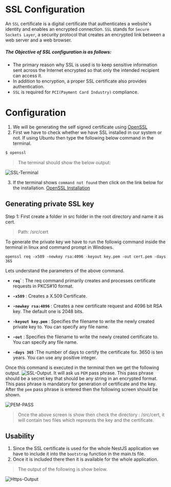 # SSL Configuration

An `SSL` certificate is a digital certificate that authenticates a website's identity and enables an encrypted connection. `SSL` stands for `Secure Sockets Layer`, a security protocol that creates an encrypted link between a web server and a web browser.
##### The Objective of SSL configuration is as follows:
-   The primary reason why SSL is used is to keep sensitive information sent across the Internet encrypted so that only the intended recipient can access it. 
-   In addition to encryption, a proper SSL certificate also provides authentication.
-   `SSL` is required for `PCI(Payment Card Industry)` compliance.

# Configuration
1. We will be generating the self signed certificate using [OpenSSL](https://help.ubuntu.com/community/OpenSSL)
2. First we have to check whether we have SSL installed in our system or not. If using Ubuntu then type the following below command in the terminal.
```bash
$ openssl
```
>The terminal should show the below output:

![SSL-Terminal](https://github.com/NeoSOFT-Technologies/rest-node-nestjs/blob/dev/wiki/images/terminal-ssl.png?raw=true)

3. If the terminal shows `command not found` then click on the link below for the installation.
[OpenSSL Installation](https://linuxtect.com/how-to-install-openssl-libraries-on-ubuntu-debian-mint/)

## Generating private SSL key
Step 1: First create a folder in src folder in the root directory and name it as cert.
> Path: <rootDir>/src/cert

To generate the private key we have to run the followig command inside the terminal in linux and command prompt in Windows.
```
openssl req -x509 -newkey rsa:4096 -keyout key.pem -out cert.pem -days 365
```
Lets understand the parameters of the above command.
* **`req`**` : The req command primarily creates and processes certificate requests in PKCS#10 format. 

* **`-x509`** : Creates a X.509 Certificate.

* **`-newkey rsa:4096`** : Creates a new certificate request and 4096 bit RSA key. The default one is 2048 bits.

* **`-keyout key.pem`** : Specifies the filename to write the newly created private key to. You can specify any file name.

* **`-out`** : Specifies the filename to write the newly created certificate to. You can specify any file name.

* **`-days 365`** :The number of days to certify the certificate for. 3650 is ten years. You can use any positive integer. 

Once this command is executed in the terminal then we get the following output.
![SSL-Output](https://github.com/NeoSOFT-Technologies/rest-node-nestjs/blob/dev/wiki/images/ssl-command.png?raw=true).
It will ask us `PEM` pass phrase. This pass phrase should be a secret key that should be any string in an encrypted format. This pass phrase is mandatory for generation of certificate and the key. After the `pem` pass phrase is entered then the following screen should be shown.

![PEM-PASS](https://github.com/NeoSOFT-Technologies/rest-node-nestjs/blob/dev/wiki/images/pem-pass.png?raw=true)

>Once the above screen is show then check the directory : <rootDir>/src/cert, it will contain two files which represnts the key and the certificate.

## Usability
1. Since the SSL certificate is used for the whole NestJS application we have to include it into the ```bootstrap``` function in the main.ts file.
2. Once it is included there then it is available for the whole application.

>The output of the following is show below.

![Https-Output](https://github.com/NeoSOFT-Technologies/rest-node-nestjs/blob/https-support/wiki/images/https-output.PNG?raw=true)
